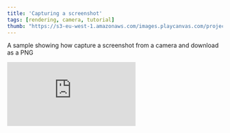 ```yaml
---
title: 'Capturing a screenshot'
tags: [rendering, camera, tutorial]
thumb: "https://s3-eu-west-1.amazonaws.com/images.playcanvas.com/projects/12/438437/35C2AB-image-75.jpg"
---
```


A sample showing how capture a screenshot from a camera and download as a PNG

<div className="iframe-container">
    <iframe loading="lazy" src="https://playcanv.as/p/Qlf6YvOV/" title="Capturing a screenshot" webkitallowfullscreen="true" mozallowfullscreen="true" allow="autoplay" allowfullscreen="true" allowvr="" scrolling="no" frameborder="0"/>
</div>
